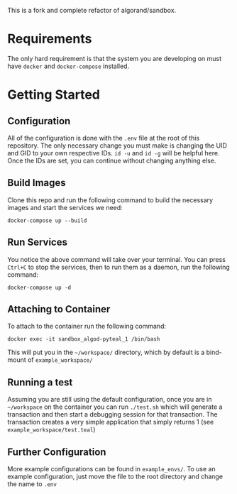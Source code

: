 This is a fork and complete refactor of algorand/sandbox.

# Requirements

The only hard requirement is that the system you are developing on must have `docker` and `docker-compose` installed. 

# Getting Started

## Configuration

All of the configuration is done with the `.env` file at the root of this repository. The only necessary change you must make is changing the UID and GID to your own respective IDs. `id -u` and `id -g` will be helpful here. Once the IDs are set, you can continue without changing anything else. 

## Build Images

Clone this repo and run the following command to build the necessary images and start the services we need:

`docker-compose up --build`

## Run Services
You notice the above command will take over your terminal. You can press `Ctrl+C` to stop the services, then to run them as a daemon, run the following command:

`docker-compose up -d`

## Attaching to Container

To attach to the container run the following command:

`docker exec -it sandbox_algod-pyteal_1 /bin/bash`

This will put you in the `~/workspace/` directory, which by default is a bind-mount of `example_workspace/`

## Running a test

Assuming you are still using the default configuration, once you are in `~/workspace` on the container you can run `./test.sh` which will generate a transaction and then start a debugging session for that transaction. The transaction creates a very simple application that simply returns 1 (see `example_workspace/test.teal`)

## Further Configuration

More example configurations can be found in `example_envs/`. To use an example configuration, just move the file to the root directory and change the name to `.env`